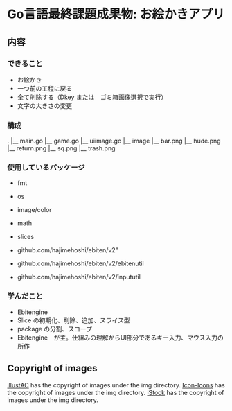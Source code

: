 # Go言語最終課題成果物: お絵かきアプリ

## 内容

### できること

* お絵かき
* 一つ前の工程に戻る
* 全て削除する（Dkey または　ゴミ箱画像選択で実行）
* 文字の大きさの変更

### 構成

.
|__ main.go
|__ game.go
|__ uiimage.go
|__ image
    |__ bar.png
    |__ hude.png
    |__ return.png
    |__ sq.png
    |__ trash.png


### 使用しているパッケージ

* fmt
* os
* image/color
* math
* slices

* github.com/hajimehoshi/ebiten/v2"
* github.com/hajimehoshi/ebiten/v2/ebitenutil
* github.com/hajimehoshi/ebiten/v2/inpututil

### 学んだこと

* Ebitengine
* Slice の初期化、削除、追加、スライス型
* package の分割、スコープ
* Ebitengine　が主。仕組みの理解からUI部分であるキー入力、マウス入力の所作

## Copyright of images

[illustAC](https://www.ac-illust.com/main/) has the copyright of images under the img directory.
[Icon-Icons](https://icon-icons.com/) has the copyright of images under the img directory.
[iStock](https://www.istockphoto.com/jp/) has the copyright of images under the img directory.
